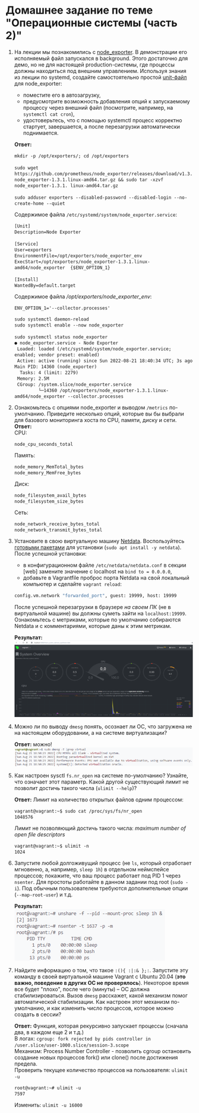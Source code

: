 # Домашнее задание по теме "Операционные системы (часть 2)"

1. На лекции мы познакомились с [node_exporter](https://github.com/prometheus/node_exporter/releases). В демонстрации его исполняемый файл запускался в background. Этого достаточно для демо, но не для настоящей production-системы, где процессы должны находиться под внешним управлением. Используя знания из лекции по systemd, создайте самостоятельно простой [unit-файл](https://www.freedesktop.org/software/systemd/man/systemd.service.html) для node_exporter:

    * поместите его в автозагрузку,
    * предусмотрите возможность добавления опций к запускаемому процессу через внешний файл (посмотрите, например, на `systemctl cat cron`),
    * удостоверьтесь, что с помощью systemctl процесс корректно стартует, завершается, а после перезагрузки автоматически поднимается.  

    **Ответ:**  
    ```
    mkdir -p /opt/exporters/; cd /opt/exporters

    sudo wget https://github.com/prometheus/node_exporter/releases/download/v1.3.1/ node_exporter-1.3.1.linux-amd64.tar.gz && sudo tar -xzvf node_exporter-1.3.1. linux-amd64.tar.gz

    sudo adduser exporters --disabled-password --disabled-login --no-create-home --quiet
    ```
    Содержимое файла `/etc/systemd/system/node_exporter.service`:  
    ```
    [Unit]
    Description=Node Exporter

    [Service]
    User=exporters
    EnvironmentFile=/opt/exporters/node_exporter_env
    ExecStart=/opt/exporters/node_exporter-1.3.1.linux-amd64/node_exporter  {$ENV_OPTION_1}

    [Install]
    WantedBy=default.target
    ```
    Содержимое файла */opt/exporters/node_exporter_env*:  
    ```
    ENV_OPTION_1='--collector.processes'
    ```
    ```
    sudo systemctl daemon-reload
    sudo systemctl enable --now node_exporter

    sudo systemctl status node_exporter
    ● node_exporter.service - Node Exporter
     Loaded: loaded (/etc/systemd/system/node_exporter.service; enabled; vendor preset: enabled)
     Active: active (running) since Sun 2022-08-21 18:40:34 UTC; 3s ago
   Main PID: 14360 (node_exporter)
      Tasks: 4 (limit: 2279)
     Memory: 2.5M
     CGroup: /system.slice/node_exporter.service
             └─14360 /opt/exporters/node_exporter-1.3.1.linux-amd64/node_exporter --collector.processes
    ```
2. Ознакомьтесь с опциями node_exporter и выводом `/metrics` по-умолчанию. Приведите несколько опций, которые вы бы выбрали для базового мониторинга хоста по CPU, памяти, диску и сети.
    **Ответ:**  
    CPU:  
    ```
    node_cpu_seconds_total
    ```
    Память:  
    ```
    node_memory_MemTotal_bytes
    node_memory_MemFree_bytes
    ```
    Диск:  
    ```
    node_filesystem_avail_bytes
    node_filesystem_size_bytes
    ```
    Сеть:
    ```
    node_network_receive_bytes_total
    node_network_transmit_bytes_total
    ```
3. Установите в свою виртуальную машину [Netdata](https://github.com/netdata/netdata). Воспользуйтесь [готовыми пакетами](https://packagecloud.io/netdata/netdata/install) для установки (`sudo apt install -y netdata`). После успешной установки:
    * в конфигурационном файле `/etc/netdata/netdata.conf` в секции [web] замените значение с localhost на `bind to = 0.0.0.0`,
    * добавьте в Vagrantfile проброс порта Netdata на свой локальный компьютер и сделайте `vagrant reload`:

    ```bash
    config.vm.network "forwarded_port", guest: 19999, host: 19999
    ```

    После успешной перезагрузки в браузере *на своем ПК* (не в виртуальной машине) вы должны суметь зайти на `localhost:19999`. Ознакомьтесь с метриками, которые по умолчанию собираются Netdata и с комментариями, которые даны к этим метрикам.

    **Результат:**  
    ![](./assets/images/../../.assets/images/netdata.png)
4. Можно ли по выводу `dmesg` понять, осознает ли ОС, что загружена не на настоящем оборудовании, а на системе виртуализации?

    **Ответ:** можно!  
    ![](./assets/images/../../.assets/images/dmesg.png)

5. Как настроен sysctl `fs.nr_open` на системе по-умолчанию? Узнайте, что означает этот параметр. Какой другой существующий лимит не позволит достичь такого числа (`ulimit --help`)?

    **Ответ:** Лимит на количество открытых файлов одним процессом:  
    ```
    vagrant@vagrant:~$ sudo cat /proc/sys/fs/nr_open
    1048576
    ```
    Лимит не позволяющий достичь такого числа: *maximum number of open file descriptors*  
    ```
    vagrant@vagrant:~$ ulimit -n
    1024
    ```

6. Запустите любой долгоживущий процесс (не `ls`, который отработает мгновенно, а, например, `sleep 1h`) в отдельном неймспейсе процессов; покажите, что ваш процесс работает под PID 1 через `nsenter`. Для простоты работайте в данном задании под root (`sudo -i`). Под обычным пользователем требуются дополнительные опции (`--map-root-user`) и т.д.

    **Результат:**  
    ![](./assets/images/../../.assets/images/unshare.png)

7. Найдите информацию о том, что такое `:(){ :|:& };:`. Запустите эту команду в своей виртуальной машине Vagrant с Ubuntu 20.04 (**это важно, поведение в других ОС не проверялось**). Некоторое время все будет "плохо", после чего (минуты) – ОС должна стабилизироваться. Вызов `dmesg` расскажет, какой механизм помог автоматической стабилизации. Как настроен этот механизм по-умолчанию, и как изменить число процессов, которое можно создать в сессии?

    **Ответ:** Функция, которая рекурсивно запускает процессы (сначала два, в каждом еще 2 и т.д.)  
    В логах: `cgroup: fork rejected by pids controller in /user.slice/user-1000.slice/session-3.scope`  
    Механизм: Process Number Controller -  позволить cgroup остановить создание новых процессов fork() или clone() после достижения предела.  
    Проверить текущее количество процессов на пользователя: `ulimit -u`  
    ```
    root@vagrant:~# ulimit -u
    7597
    ```
    Изменить: `ulimit -u 16000`  
